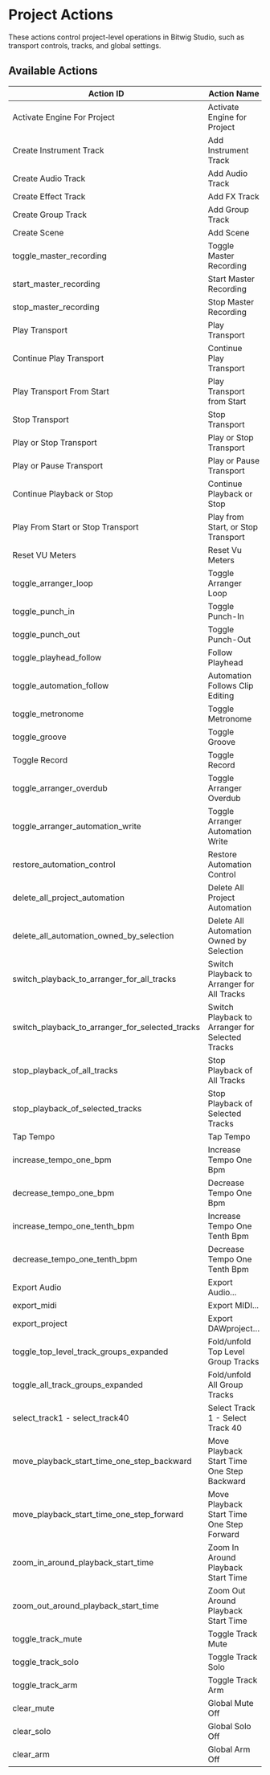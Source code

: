 # Project Actions

These actions control project-level operations in Bitwig Studio, such as transport controls, tracks, and global settings.

## Available Actions

| Action ID                                               | Action Name                                                |
| ------------------------------------------------------- | ---------------------------------------------------------- |
| Activate Engine For Project                             | Activate Engine for Project                                |
| Create Instrument Track                                 | Add Instrument Track                                       |
| Create Audio Track                                      | Add Audio Track                                            |
| Create Effect Track                                     | Add FX Track                                               |
| Create Group Track                                      | Add Group Track                                            |
| Create Scene                                            | Add Scene                                                  |
| toggle_master_recording                                 | Toggle Master Recording                                    |
| start_master_recording                                  | Start Master Recording                                     |
| stop_master_recording                                   | Stop Master Recording                                      |
| Play Transport                                          | Play Transport                                             |
| Continue Play Transport                                 | Continue Play Transport                                    |
| Play Transport From Start                               | Play Transport from Start                                  |
| Stop Transport                                          | Stop Transport                                             |
| Play or Stop Transport                                  | Play or Stop Transport                                     |
| Play or Pause Transport                                 | Play or Pause Transport                                    |
| Continue Playback or Stop                               | Continue Playback or Stop                                  |
| Play From Start or Stop Transport                       | Play from Start, or Stop Transport                         |
| Reset VU Meters                                         | Reset Vu Meters                                            |
| toggle_arranger_loop                                    | Toggle Arranger Loop                                       |
| toggle_punch_in                                         | Toggle Punch-In                                            |
| toggle_punch_out                                        | Toggle Punch-Out                                           |
| toggle_playhead_follow                                  | Follow Playhead                                            |
| toggle_automation_follow                                | Automation Follows Clip Editing                            |
| toggle_metronome                                        | Toggle Metronome                                           |
| toggle_groove                                           | Toggle Groove                                              |
| Toggle Record                                           | Toggle Record                                              |
| toggle_arranger_overdub                                 | Toggle Arranger Overdub                                    |
| toggle_arranger_automation_write                        | Toggle Arranger Automation Write                           |
| restore_automation_control                              | Restore Automation Control                                 |
| delete_all_project_automation                           | Delete All Project Automation                              |
| delete_all_automation_owned_by_selection                | Delete All Automation Owned by Selection                   |
| switch_playback_to_arranger_for_all_tracks              | Switch Playback to Arranger for All Tracks                 |
| switch_playback_to_arranger_for_selected_tracks         | Switch Playback to Arranger for Selected Tracks            |
| stop_playback_of_all_tracks                             | Stop Playback of All Tracks                                |
| stop_playback_of_selected_tracks                        | Stop Playback of Selected Tracks                           |
| Tap Tempo                                               | Tap Tempo                                                  |
| increase_tempo_one_bpm                                  | Increase Tempo One Bpm                                     |
| decrease_tempo_one_bpm                                  | Decrease Tempo One Bpm                                     |
| increase_tempo_one_tenth_bpm                            | Increase Tempo One Tenth Bpm                               |
| decrease_tempo_one_tenth_bpm                            | Decrease Tempo One Tenth Bpm                               |
| Export Audio                                            | Export Audio...                                            |
| export_midi                                             | Export MIDI...                                             |
| export_project                                          | Export DAWproject…                                         |
| toggle_top_level_track_groups_expanded                  | Fold/unfold Top Level Group Tracks                         |
| toggle_all_track_groups_expanded                        | Fold/unfold All Group Tracks                               |
| select_track1 - select_track40                          | Select Track 1 - Select Track 40                           |
| move_playback_start_time_one_step_backward              | Move Playback Start Time One Step Backward                 |
| move_playback_start_time_one_step_forward               | Move Playback Start Time One Step Forward                  |
| zoom_in_around_playback_start_time                      | Zoom In Around Playback Start Time                         |
| zoom_out_around_playback_start_time                     | Zoom Out Around Playback Start Time                        |
| toggle_track_mute                                       | Toggle Track Mute                                          |
| toggle_track_solo                                       | Toggle Track Solo                                          |
| toggle_track_arm                                        | Toggle Track Arm                                           |
| clear_mute                                              | Global Mute Off                                            |
| clear_solo                                              | Global Solo Off                                            |
| clear_arm                                               | Global Arm Off                                             |
